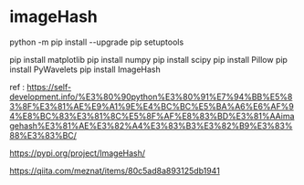 # imageHash

python -m pip install --upgrade pip setuptools

pip install matplotlib
pip install numpy
pip install scipy
pip install Pillow
pip install PyWavelets
pip install ImageHash

ref : https://self-development.info/%E3%80%90python%E3%80%91%E7%94%BB%E5%83%8F%E3%81%AE%E9%A1%9E%E4%BC%BC%E5%BA%A6%E6%AF%94%E8%BC%83%E3%81%8C%E5%8F%AF%E8%83%BD%E3%81%AAimagehash%E3%81%AE%E3%82%A4%E3%83%B3%E3%82%B9%E3%83%88%E3%83%BC/

https://pypi.org/project/ImageHash/

https://qiita.com/meznat/items/80c5ad8a893125db1941

